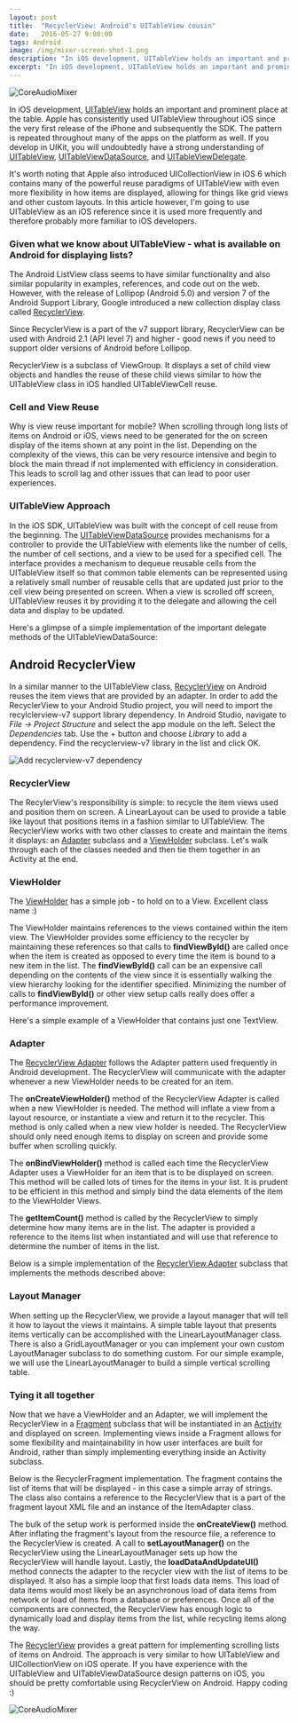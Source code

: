 ```yaml
---
layout: post
title:  "RecyclerView: Android's UITableView cousin"
date:   2016-05-27 9:00:00
tags: Android
image: /img/mixer-screen-shot-1.png
description: "In iOS development, UITableView holds an important and prominent place at the table.  Apple has consistently used UITableView throughout iOS from the very first release of the iPhone and subsequently the SDK.  With and iOS perspective, let's take a look at the RecyclerView on Android and compare it to UITableView.<br/><br/>"
excerpt: "In iOS development, UITableView holds an important and prominent place at the table.  Apple has consistently used UITableView throughout iOS since the very first release of the iPhone and subsequently the SDK.  The pattern is repeated throughout many of the apps on the platform as well.  If you develop in UIKit, you will undoubtedly have a strong understanding of UITableView, UITableViewDataSource, and UITableViewDelegate.  What about Android?<br/><br/>"
---
```


<img src="/img/android-recyclerview.png" alt="CoreAudioMixer" class="img-responsive" />

In iOS development, [UITableView][uitableview-link] holds an important and prominent place at the table.  Apple has consistently used UITableView throughout iOS since the very first release of the iPhone and subsequently the SDK.  The pattern is repeated throughout many of the apps on the platform as well.  If you develop in UIKit, you will undoubtedly have a strong understanding of [UITableView][uitableview-link], [UITableViewDataSource][uitableviewdatasource-link], and [UITableViewDelegate][uitableviewdelegate-link]. 

It's worth noting that Apple also introduced UICollectionView in iOS 6 which contains many of the powerful reuse paradigms of UITableView with even more flexibility in how items are displayed, allowing for things like grid views and other custom layouts.  In this article however, I'm going to use UITableView as an iOS reference since it is used more frequently and therefore probably more familiar to iOS developers.

### Given what we know about UITableView - what is available on Android for displaying lists? ###

The Android ListView class seems to have similar functionality and also similar popularity in examples, references, and code out on the web.  However, with the release of Lollipop (Android 5.0) and version 7 of the Android Support Library, Google introduced a new collection display class called [RecyclerView][recyclerview-link]. 

Since RecyclerView is a part of the v7 support library, RecyclerView can be used with Android 2.1 (API level 7) and higher - good news if you need to support older versions of Android before Lollipop.

RecyclerView is a subclass of ViewGroup.  It displays a set of child view objects and handles the reuse of these child views similar to how the UITableView class in iOS handled UITableViewCell reuse.

### Cell and View Reuse ###

Why is view reuse important for mobile?  When scrolling through long lists of items on Android or iOS, views need to be generated for the on screen display of the items shown at any point in the list.  Depending on the complexity of the views, this can be very resource intensive and begin to block the main thread if not implemented with efficiency in consideration.  This leads to scroll lag and other issues that can lead to poor user experiences.

### UITableView Approach ###

 In the iOS SDK, UITableView was built with the concept of cell reuse from the beginning.  The [UITableViewDataSource][uitableviewdatasource-link] provides mechanisms for a controller to provide the UITableView with elements like the number of cells, the number of cell sections, and a view to be used for a specified cell.  The interface provides a mechanism to dequeue reusable cells from the UITableView itself so that common table elements can be represented using a relatively small number of reusable cells that are updated just prior to the cell view being presented on screen.  When a view is scrolled off screen, UITableView reuses it by providing it to the delegate and allowing the cell data and display to be updated.

Here's a glimpse of a simple implementation of the important delegate methods of the UITableViewDataSource:

<script src="https://gist.github.com/welbesw/993708871447e73f91063d1f0e63458a.js"></script>

## Android RecyclerView ##

In a similar manner to the UITableView class, [RecyclerView][recyclerview-link] on Android reuses the item views that are provided by an adapter.  In order to add the RecyclerView to your Android Studio project, you will need to import the recylclerview-v7 support library dependency.  In Android Studio, navigate to *File -> Project Structure* and select the app module on the left.  Select the *Dependencies* tab.  Use the + button and choose *Library* to add a dependency.  Find the recyclerview-v7 library in the list and click OK.

<img src="/img/screen-shot-recyclerview-v7-add.png" class="img-responsive center-block" alt="Add recyclerview-v7 dependency">

### RecyclerView ###

The RecylerView's responsibility is simple: to recycle the item views used and position them on screen.  A LinearLayout can be used to provide a table like layout that positions items in a fashion similar to UITableView.  The RecyclerView works with two other classes to create and maintain the items it displays: an [Adapter][recyclerview-adapter-link] subclass and a [ViewHolder][viewholder-link] subclass. Let's walk through each of the classes needed and then tie them together in an Activity at the end.

### ViewHolder ###

The [ViewHolder][viewholder-link] has a simple job - to hold on to a View.  Excellent class name :)  

The ViewHolder maintains references to the views contained within the item view.  The ViewHolder provides some efficiency to the recycler by maintaining these references so that calls to **findViewById()** are called once when the item is created as opposed to every time the item is bound to a new item in the list.  The **findViewById()** call can be an expensive call depending on the contents of the view since it is essentially walking the view hierarchy looking for the identifier specified.  Minimizing the number of calls to **findViewById()** or other view setup calls really does offer a performance improvement.  

Here's a simple example of a ViewHolder that contains just one TextView.

<script src="https://gist.github.com/welbesw/09a4c9bb67811f40803a044cbb376b78.js"></script>

### Adapter ###

The [RecyclerView Adapter][recyclerview-adapter-link] follows the Adapter pattern used frequently in Android development.  The RecyclerView will communicate with the adapter whenever a new ViewHolder needs to be created for an item.

The **onCreateViewHolder()** method of the RecyclerView Adapter is called when a new ViewHolder is needed.  The method will inflate a view from a layout resource, or instantiate a view and return it to the recycler.  This method is only called when a new view holder is needed.  The RecyclerView should only need enough items to display on screen and provide some buffer when scrolling quickly.

The **onBindViewHolder()** method is called each time the RecyclerView Adapter uses a ViewHolder for an item that is to be displayed on screen.  This method will be called lots of times for the items in your list.  It is prudent to be efficient in this method and simply bind the data elements of the item to the ViewHolder Views.

The **getItemCount()** method is called by the RecyclerView to simply determine how many items are in the list.  The adapter is provided a reference to the items list when instantiated and will use that reference to determine the number of items in the list.

Below is a simple implementation of the [RecyclerView.Adapter][recyclerview-adapter-link] subclass that implements the methods described above:

<script src="https://gist.github.com/welbesw/12ec600d78bf54ee73a844189dada973.js"></script>

### Layout Manager ###

When setting up the RecyclerView, we provide a layout manager that will tell it how to layout the views it maintains.  A simple table layout that presents items vertically can be accomplished with the LinearLayoutManager class.  There is also a GridLayoutManager or you can implement your own custom LayoutManager subclass to do something custom.  For our simple example, we will use the LinearLayoutManager to build a simple vertical scrolling table.

### Tying it all together ###

Now that we have a ViewHolder and an Adapter, we will implement the RecyclerView in a [Fragment][fragment-link] subclass that will be instantiated in an [Activity][activity-link] and displayed on screen.  Implementing views inside a Fragment allows for some flexibility and maintainability in how user interfaces are built for Android, rather than simply implementing everything inside an Activity subclass.

Below is the RecyclerFragment implementation.  The fragment contains the list of items that will be displayed - in this case a simple array of strings.  The class also contains a reference to the RecyclerView that is a part of the fragment layout XML file and an instance of the ItemAdapter class.

The bulk of the setup work is performed inside the **onCreateView()** method.  After inflating the fragment's layout from the resource file, a reference to the RecyclerView is created.  A call to **setLayoutManager()** on the RecyclerView using the LinearLayoutManager sets up how the RecyclerView will handle layout.  Lastly, the **loadDataAndUpdateUI()** method connects the adapter to the recycler view with the list of items to be displayed.  It also has a simple loop that first loads data items.  This load of data items would most likely be an asynchronous load of data items from network or load of items from a database or preferences.  Once all of the components are connected, the RecyclerView has enough logic to dynamically load and display items from the list, while recycling items along the way.  

<script src="https://gist.github.com/welbesw/6ec55701719264ebce334c5290d230d2.js"></script>

<script src="https://gist.github.com/welbesw/bbc35b860aad0f83f4c08fda72157334.js"></script>

The [RecyclerView][recyclerview-link] provides a great pattern for implementing scrolling lists of items on Android.  The approach is very similar to how UITableView and UICollectionView on iOS operate.  If you have experience with the UITableView and UITableViewDataSource design patterns on iOS, you should be pretty comfortable using RecyclerView on Android.  Happy coding :)

<img src="/img/recyclerview-screen-shot.png" alt="CoreAudioMixer" class="img-responsive" />

[recyclerview-link]: https://developer.android.com/reference/android/support/v7/widget/RecyclerView.html
[uitableview-link]: https://developer.apple.com/library/ios/documentation/UIKit/Reference/UITableView_Class/
[uitableviewdatasource-link]: https://developer.apple.com/library/ios/documentation/UIKit/Reference/UITableViewDataSource_Protocol/index.html#//apple_ref/occ/intf/UITableViewDataSource
[uitableviewdelegate-link]: https://developer.apple.com/library/ios/documentation/UIKit/Reference/UITableViewDelegate_Protocol/index.html#//apple_ref/occ/intf/UITableViewDelegate
[viewholder-link]: https://developer.android.com/reference/android/support/v7/widget/RecyclerView.ViewHolder.html
[recyclerview-adapter-link]: https://developer.android.com/reference/android/support/v7/widget/RecyclerView.Adapter.html
[fragment-link]: https://developer.android.com/reference/android/app/Fragment.html
[activity-link]: https://developer.android.com/reference/android/app/Activity.html